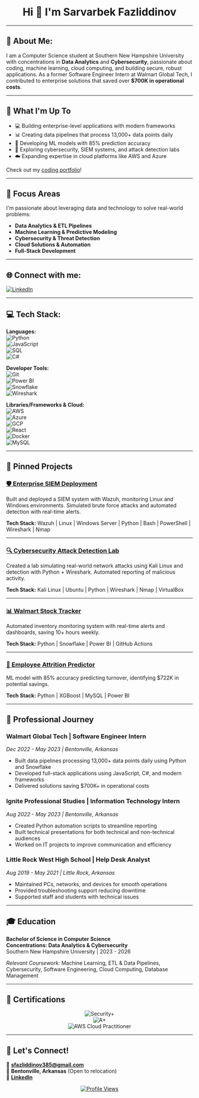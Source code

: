 <div align="center">

# Hi 👋 I'm Sarvarbek Fazliddinov

</div>

---

## 💼 About Me:

I am a Computer Science student at Southern New Hampshire University with concentrations in **Data Analytics** and **Cybersecurity**, passionate about coding, machine learning, cloud computing, and building secure, robust applications. As a former Software Engineer Intern at Walmart Global Tech, I contributed to enterprise solutions that saved over **$700K in operational costs**.  

---

## 🚀 What I'm Up To

- 💻 Building enterprise-level applications with modern frameworks  
- 📊 Creating data pipelines that process 13,000+ data points daily  
- 🤖 Developing ML models with 85% prediction accuracy  
- 🔐 Exploring cybersecurity, SIEM systems, and attack detection labs  
- ☁️ Expanding expertise in cloud platforms like AWS and Azure  

Check out my [coding portfolio](https://github.com/sfazliddinov385?tab=repositories)!  

---

## 🎯 Focus Areas

I'm passionate about leveraging data and technology to solve real-world problems:  

- **Data Analytics & ETL Pipelines**  
- **Machine Learning & Predictive Modeling**  
- **Cybersecurity & Threat Detection**  
- **Cloud Solutions & Automation**  
- **Full-Stack Development**  

---

## 🌐 Connect with me:

[![LinkedIn](https://img.shields.io/badge/LinkedIn-0077B5?style=for-the-badge&logo=linkedin&logoColor=white)](https://www.linkedin.com/in/sarvarbekfazliddinov/)

---

## 💻 Tech Stack:

**Languages:**  
![Python](https://img.shields.io/badge/Python-3776AB?style=for-the-badge&logo=python&logoColor=white)  
![JavaScript](https://img.shields.io/badge/JavaScript-F7DF1E?style=for-the-badge&logo=javascript&logoColor=black)  
![SQL](https://img.shields.io/badge/SQL-4479A1?style=for-the-badge&logo=postgresql&logoColor=white)  
![C#](https://img.shields.io/badge/C%23-239120?style=for-the-badge&logo=c-sharp&logoColor=white)  

**Developer Tools:**  
![Git](https://img.shields.io/badge/Git-F05032?style=for-the-badge&logo=git&logoColor=white)  
![Power BI](https://img.shields.io/badge/PowerBI-F2C811?style=for-the-badge&logo=Power%20BI&logoColor=white)  
![Snowflake](https://img.shields.io/badge/Snowflake-29B5E8?style=for-the-badge&logo=snowflake&logoColor=white)  
![Wireshark](https://img.shields.io/badge/Wireshark-1679A7?style=for-the-badge&logo=wireshark&logoColor=white)  

**Libraries/Frameworks & Cloud:**  
![AWS](https://img.shields.io/badge/AWS-232F3E?style=for-the-badge&logo=amazon-aws&logoColor=white)  
![Azure](https://img.shields.io/badge/Microsoft_Azure-0089D0?style=for-the-badge&logo=microsoft-azure&logoColor=white)  
![GCP](https://img.shields.io/badge/Google_Cloud-4285F4?style=for-the-badge&logo=google-cloud&logoColor=white)  
![React](https://img.shields.io/badge/React-20232A?style=for-the-badge&logo=react&logoColor=61DAFB)  
![Docker](https://img.shields.io/badge/Docker-2496ED?style=for-the-badge&logo=docker&logoColor=white)  
![MySQL](https://img.shields.io/badge/MySQL-00000F?style=for-the-badge&logo=mysql&logoColor=white)  

---

## 📌 Pinned Projects

### [🛡️ Enterprise SIEM Deployment](https://github.com/sfazliddinov385/enterprise-siem-deployment)  
Built and deployed a SIEM system with Wazuh, monitoring Linux and Windows environments. Simulated brute force attacks and automated detection with real-time alerts.  

**Tech Stack:** Wazuh | Linux | Windows Server | Python | Bash | PowerShell | Wireshark | Nmap  

---

### [🔍 Cybersecurity Attack Detection Lab](https://github.com/sfazliddinov385/Cybersecurity-Attack-Detection-Lab)  
Created a lab simulating real-world network attacks using Kali Linux and detection with Python + Wireshark. Automated reporting of malicious activity.  

**Tech Stack:** Kali Linux | Ubuntu | Python | Wireshark | Nmap | VirtualBox  

---

### [📊 Walmart Stock Tracker](https://github.com/sfazliddinov385/walmart-stock-tracker)  
Automated inventory monitoring system with real-time alerts and dashboards, saving 10+ hours weekly.  

**Tech Stack:** Python | Snowflake | Power BI | GitHub Actions  

---

### [🧠 Employee Attrition Predictor](https://github.com/sfazliddinov385/employee-attrition-prediction)  
ML model with 85% accuracy predicting turnover, identifying $722K in potential savings.  

**Tech Stack:** Python | XGBoost | MySQL | Power BI  

---

## 💼 Professional Journey

### **Walmart Global Tech** | Software Engineer Intern  
*Dec 2022 - May 2023 | Bentonville, Arkansas*  
- Built data pipelines processing 13,000+ data points daily using Python and Snowflake  
- Developed full-stack applications using JavaScript, C#, and modern frameworks  
- Delivered solutions saving $700K+ in operational costs  

### **Ignite Professional Studies** | Information Technology Intern  
*Aug 2022 - May 2023 | Bentonville, Arkansas*  
- Created Python automation scripts to streamline reporting  
- Built technical presentations for both technical and non-technical audiences  
- Worked on IT projects to improve communication and efficiency  

### **Little Rock West High School** | Help Desk Analyst  
*Aug 2019 - May 2021 | Little Rock, Arkansas*  
- Maintained PCs, networks, and devices for smooth operations  
- Provided troubleshooting support reducing downtime  
- Supported staff and students with technical issues  

---

## 🎓 Education

**Bachelor of Science in Computer Science**  
**Concentrations: Data Analytics & Cybersecurity**  
Southern New Hampshire University | 2023 - 2026  

*Relevant Coursework:* Machine Learning, ETL & Data Pipelines, Cybersecurity, Software Engineering, Cloud Computing, Database Management  

---

## 📜 Certifications

<div align="center">

![Security+](https://img.shields.io/badge/CompTIA%20Security+-E01F27?style=for-the-badge&logo=comptia&logoColor=white)  
![A+](https://img.shields.io/badge/CompTIA%20A+-E01F27?style=for-the-badge&logo=comptia&logoColor=white)  
![AWS Cloud Practitioner](https://img.shields.io/badge/AWS%20Cloud%20Practitioner-FF9900?style=for-the-badge&logo=amazonaws&logoColor=white)  

</div>

---

## 🌟 Let's Connect!

📧 **sfazliddinov385@gmail.com**  
📍 **Bentonville, Arkansas** (Open to relocation)  
💼 **[LinkedIn](https://www.linkedin.com/in/sarvarbekfazliddinov/)**  

<div align="center">

[![Profile Views](https://komarev.com/ghpvc/?username=sfazliddinov385&color=blue&style=flat-square)](https://github.com/sfazliddinov385)

</div>
